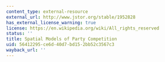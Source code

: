 ```yaml
---
content_type: external-resource
external_url: http://www.jstor.org/stable/1952828
has_external_license_warning: true
license: https://en.wikipedia.org/wiki/All_rights_reserved
status: ''
title: Spatial Models of Party Competition
uid: 56412295-ce6d-40d7-bd15-2bb52c3567c3
wayback_url: ''
---
```

